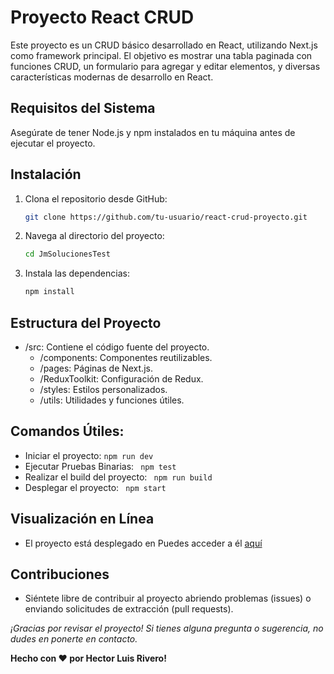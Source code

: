 # Proyecto React CRUD

Este proyecto es un CRUD básico desarrollado en React, utilizando Next.js como framework principal. El objetivo es mostrar una tabla paginada con funciones CRUD, un formulario para agregar y editar elementos, y diversas características modernas de desarrollo en React.

## Requisitos del Sistema

Asegúrate de tener Node.js y npm instalados en tu máquina antes de ejecutar el proyecto.

## Instalación

1. Clona el repositorio desde GitHub:

   ```bash
   git clone https://github.com/tu-usuario/react-crud-proyecto.git

2. Navega al  directorio del proyecto:
    ```bash
    cd JmSolucionesTest

3. Instala las dependencias:
    ```bash
    npm install

## Estructura del Proyecto

- /src: Contiene el código fuente del proyecto.
   -  /components: Componentes reutilizables.
    - /pages: Páginas de Next.js.
    - /ReduxToolkit: Configuración de Redux.
    - /styles: Estilos personalizados.
    - /utils: Utilidades y funciones útiles.

## Comandos Útiles:
- Iniciar el proyecto: ``` npm run dev ```
- Ejecutar Pruebas Binarias: ``` npm test```
- Realizar el build del proyecto: ``` npm run build```
- Desplegar el proyecto: ``` npm start```

 ## Visualización en Línea
-  El proyecto está desplegado en  Puedes acceder a él [aquí](https://jm-soluciones-test.vercel.app/.)

 ## Contribuciones
- Siéntete libre de contribuir al proyecto abriendo problemas (issues) o enviando solicitudes de extracción (pull requests).

*¡Gracias por revisar el proyecto! Si tienes alguna pregunta o sugerencia, no dudes en ponerte en contacto.*

**Hecho con ❤️ por Hector Luis Rivero!**

